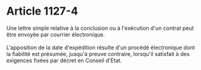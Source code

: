 # Article 1127-4

<div align='left'>Une lettre simple relative à la conclusion ou à l'exécution d'un contrat peut être envoyée par courrier électronique. <br/><br/> L'apposition de la date d'expédition résulte d'un procédé électronique dont la fiabilité est présumée, jusqu'à preuve contraire, lorsqu'il satisfait à des exigences fixées par décret en Conseil d'Etat. <br/><br/><br/><br/><br/><br/></div>